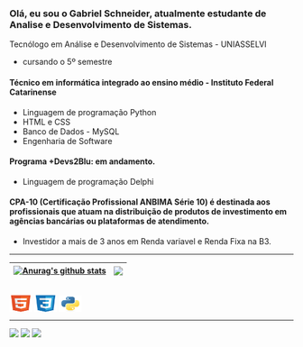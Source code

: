 ### Olá, eu sou o Gabriel Schneider, atualmente estudante de Analise e Desenvolvimento de Sistemas.

Tecnólogo em Análise e Desenvolvimento de Sistemas - UNIASSELVI
- cursando o 5º semestre

#### Técnico em informática integrado ao ensino médio - Instituto Federal Catarinense
- Linguagem de programação Python
- HTML e CSS
- Banco de Dados - MySQL
- Engenharia de Software 

#### Programa +Devs2Blu: em andamento. 
- Linguagem de programação Delphi

#### CPA-10 (Certificação Profissional ANBIMA Série 10) é destinada aos profissionais que atuam na distribuição de produtos de investimento em agências bancárias ou plataformas de atendimento.
- Investidor a mais de 3 anos em Renda variavel e Renda Fixa na B3.

--------------------------------------------------------------------------------------------------------------------------------------------------------------

| <a href="https://github.com/gabrielhschneider/github-readme-stats"><img align="center" src="https://github-readme-stats.vercel.app/api?username=gabrielhschneider&show_icons=true&include_all_commits=true&theme=buefy&hide_border=true" alt="Anurag's github stats" /></a> | <a href="https://github.com/gabrielhschneider/github-readme-stats"><img align="center" src="https://github-readme-stats.vercel.app/api/top-langs/?username=gabrielhschneider&layout=compact&theme=buefy&hide_border=true" /></a> |
| ------------- | ------------- |

<div style="display: inline_block"><br>
  <img align="center" alt="Gabriel-HTML" height="30" width="40" src="https://raw.githubusercontent.com/devicons/devicon/master/icons/html5/html5-original.svg">
  <img align="center" alt="Gabriel-CSS" height="30" width="40" src="https://raw.githubusercontent.com/devicons/devicon/master/icons/css3/css3-original.svg">
  <img align="center" alt="Gabriel-Python" height="30" width="40" src="https://raw.githubusercontent.com/devicons/devicon/master/icons/python/python-original.svg">  
<div>

--------------------------------------------------------------------------------------------------------------------------------------------------------------

  <a href="https://instagram.com/schneider.hg" target="_blank"><img src="https://img.shields.io/badge/-Instagram-%23E4405F?style=for-the-badge&logo=instagram&logoColor=white" target="_blank"></a>
  <a href = "mailto:gabriel.schneider.bnu@gmail.com"><img src="https://img.shields.io/badge/-Gmail-%23333?style=for-the-badge&logo=gmail&logoColor=white" target="_blank"></a>
  <a href="https://www.linkedin.com/in/gabriel-henrique-schneider-95041b205/" target="_blank"><img src="https://img.shields.io/badge/-LinkedIn-%230077B5?style=for-the-badge&logo=linkedin&logoColor=white" target="_blank"></a> 
  
</div>
